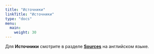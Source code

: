 ```yaml
---
title: "Источники"
linkTitle: "Источники"
type: "docs"
menu:
  main:
    weight: 30
---
```


Для **Источники** смотрите в разделе [**Sources**](/sources) на английском языке.
